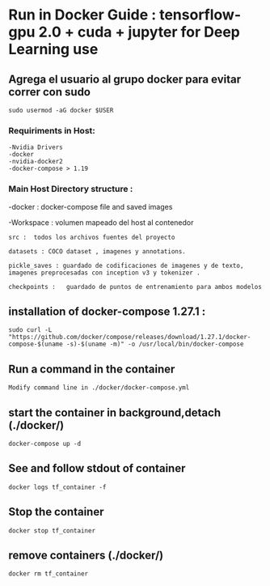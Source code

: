 # Run in Docker Guide :  tensorflow-gpu 2.0 + cuda + jupyter for Deep Learning use

## Agrega el usuario al grupo docker para evitar correr con sudo

    sudo usermod -aG docker $USER

### Requiriments in Host: 
    -Nvidia Drivers
    -docker
    -nvidia-docker2
    -docker-compose > 1.19

### Main Host Directory structure :

-docker : docker-compose file and saved images

-Workspace : volumen mapeado del host al contenedor

    src :  todos los archivos fuentes del proyecto

    datasets : COCO dataset , imagenes y annotations.

    pickle_saves : guardado de codificaciones de imagenes y de texto, imagenes preprocesadas con inception v3 y tokenizer .

    checkpoints :   guardado de puntos de entrenamiento para ambos modelos

## installation of docker-compose 1.27.1 : 
    sudo curl -L "https://github.com/docker/compose/releases/download/1.27.1/docker-compose-$(uname -s)-$(uname -m)" -o /usr/local/bin/docker-compose

## Run a command in the container
    Modify command line in ./docker/docker-compose.yml

## start the container in background,detach (./docker/)
    docker-compose up -d

## See and follow stdout of container
    docker logs tf_container -f

## Stop the container
    docker stop tf_container

## remove containers (./docker/)
    docker rm tf_container
